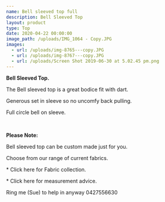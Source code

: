 ```yaml
---
name: Bell sleeved top full
description: Bell Sleeved Top
layout: product
type: Top
date: 2020-04-22 00:00:00
image_path: /uploads/IMG_1064 - Copy.JPG
images:
  - url: /uploads/img-8765---copy.JPG
  - url: /uploads/img-8767---copy.JPG
  - url: /uploads/Screen Shot 2019-06-30 at 5.02.45 pm.png
---
```


**Bell Sleeved Top.**

The Bell sleeved top is a great bodice fit with dart.

Generous set in sleeve so no uncomfy back pulling.

Full circle bell on sleeve.

&nbsp;

**Please Note:**

Bell sleeved top can be custom made just for you.

Choose from our range of current fabrics.

\* Click here for Fabric collection.

\* Click here for measurement advice.

Ring me (Sue) to help in anyway 0427556630